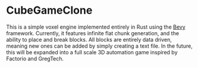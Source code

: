# CubeGameClone

This is a simple voxel engine implemented entirely in Rust using the [Bevy](https://bevy.org/) framework. Currently, it features infinite flat chunk generation, and the ability to place and break blocks. 
All blocks are entirely data driven, meaning new ones can be added by simply creating a text file. In the future, this will be expanded into a full scale 3D automation game inspired by Factorio and GregTech.
